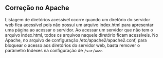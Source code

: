 ## Correção no Apache

Listagem de diretórios acessível ocorre quando um diretório do servidor web fica acessível pois não possui um arquivo index.html para apresentar uma página ao acessar o servidor. 
Ao acessar um servidor que não tem o arquivo index.html, todos os arquivos naquele diretório ficam acessíveis. 
No Apache, no arquivo de configuração /etc/apache2/apache2.conf, para bloquear o acesso aos diretórios do servidor web, basta remover o parâmetro Indexes na configuração de `/var/www`. 
